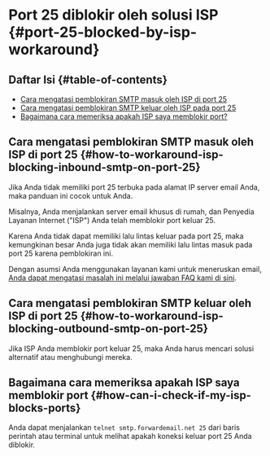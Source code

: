 # Port 25 diblokir oleh solusi ISP {#port-25-blocked-by-isp-workaround}

## Daftar Isi {#table-of-contents}

* [Cara mengatasi pemblokiran SMTP masuk oleh ISP di port 25](#how-to-workaround-isp-blocking-inbound-smtp-on-port-25)
* [Cara mengatasi pemblokiran SMTP keluar oleh ISP pada port 25](#how-to-workaround-isp-blocking-outbound-smtp-on-port-25)
* [Bagaimana cara memeriksa apakah ISP saya memblokir port?](#how-can-i-check-if-my-isp-blocks-ports)

## Cara mengatasi pemblokiran SMTP masuk oleh ISP di port 25 {#how-to-workaround-isp-blocking-inbound-smtp-on-port-25}

Jika Anda tidak memiliki port 25 terbuka pada alamat IP server email Anda, maka panduan ini cocok untuk Anda.

Misalnya, Anda menjalankan server email khusus di rumah, dan Penyedia Layanan Internet ("ISP") Anda telah memblokir port keluar 25.

Karena Anda tidak dapat memiliki lalu lintas keluar pada port 25, maka kemungkinan besar Anda juga tidak akan memiliki lalu lintas masuk pada port 25 karena pemblokiran ini.

Dengan asumsi Anda menggunakan layanan kami untuk meneruskan email, [Anda dapat mengatasi masalah ini melalui jawaban FAQ kami di sini](/faq#can-i-forward-emails-to-ports-other-than-25-eg-if-my-isp-has-blocked-port-25).

## Cara mengatasi pemblokiran SMTP keluar oleh ISP di port 25 {#how-to-workaround-isp-blocking-outbound-smtp-on-port-25}

Jika ISP Anda memblokir port keluar 25, maka Anda harus mencari solusi alternatif atau menghubungi mereka.

## Bagaimana cara memeriksa apakah ISP saya memblokir port {#how-can-i-check-if-my-isp-blocks-ports}

Anda dapat menjalankan `telnet smtp.forwardemail.net 25` dari baris perintah atau terminal untuk melihat apakah koneksi keluar port 25 Anda diblokir.